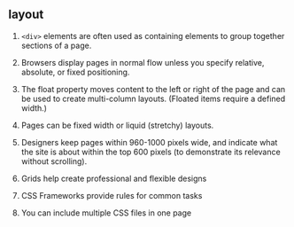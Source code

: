 ## layout

1. `<div>` elements are often used as containing elements to group together sections of a page.

2. Browsers display pages in normal flow unless you specify relative, absolute, or fixed positioning.

3. The float property moves content to the left or right of the page and can be used to create multi-column layouts. (Floated items require a defined width.)

4. Pages can be fixed width or liquid (stretchy) layouts.

5. Designers keep pages within 960-1000 pixels wide, and indicate what the site is about within the top 600 pixels (to demonstrate its relevance without scrolling).

6. Grids help create professional and flexible designs

7. CSS Frameworks provide rules for common tasks

8. You can include multiple CSS files in one page
